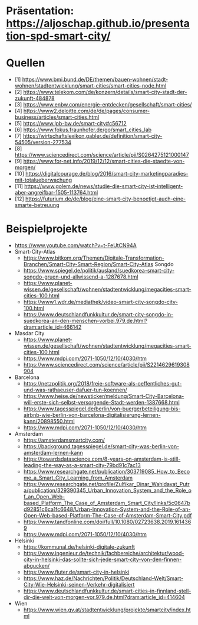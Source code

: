 # Präsentation: https://aljoschap.github.io/presentation-spd-smart-city/
# Quellen
- [1] https://www.bmi.bund.de/DE/themen/bauen-wohnen/stadt-wohnen/stadtentwicklung/smart-cities/smart-cities-node.html
- [2] https://www.telekom.com/de/konzern/details/smart-city-stadt-der-zukunft-484878
- [3] https://www.enbw.com/energie-entdecken/gesellschaft/smart-cities/
- [4] https://www2.deloitte.com/de/de/pages/consumer-business/articles/smart-cities.html
- [5] https://www.lpb-bw.de/smart-city#c56712
- [6] https://www.fokus.fraunhofer.de/go/smart_cities_lab
- [7] https://wirtschaftslexikon.gabler.de/definition/smart-city-54505/version-277534
- [8] https://www.sciencedirect.com/science/article/pii/S0264275121000147
- [9] https://www.for-net.info/2019/12/12/smart-cities-die-staedte-von-morgen/
- [10] https://digitalcourage.de/blog/2016/smart-city-marketingparadies-mit-totalueberwachung
- [11] https://www.golem.de/news/studie-die-smart-city-ist-intelligent-aber-angreifbar-1505-113764.html
- [12] https://futurium.de/de/blog/eine-smart-city-benoetigt-auch-eine-smarte-betreuung

# Beispielprojekte
- https://www.youtube.com/watch?v=t-FeUtCN94A
- Smart-City-Atlas
    - https://www.bitkom.org/Themen/Digitale-Transformation-Branchen/Smart-City-Smart-Region/Smart-City-Atlas
Songdo
    - https://www.spiegel.de/politik/ausland/suedkorea-smart-city-songdo-gruen-und-allwissend-a-1287678.html
    - https://www.planet-wissen.de/gesellschaft/wohnen/stadtentwicklung/megacities-smart-cities-100.html
    - https://www1.wdr.de/mediathek/video-smart-city-songdo-city-100.html
    - https://www.deutschlandfunkkultur.de/smart-city-songdo-in-suedkorea-an-den-menschen-vorbei.979.de.html?dram:article_id=466142
- Masdar City
    - https://www.planet-wissen.de/gesellschaft/wohnen/stadtentwicklung/megacities-smart-cities-100.html
    - https://www.mdpi.com/2071-1050/12/10/4030/htm
    - https://www.sciencedirect.com/science/article/pii/S2214629619308904
- Barcelona
    - https://netzpolitik.org/2018/freie-software-als-oeffentliches-gut-und-was-rathaeuser-dafuer-tun-koennen/
    - https://www.heise.de/newsticker/meldung/Smart-City-Barcelona-will-erste-sich-selbst-versorgende-Stadt-werden-1387668.html
    - https://www.tagesspiegel.de/berlin/von-buergerbeteiligung-bis-airbnb-wie-berlin-von-barcelona-digitalisierung-lernen-kann/20898550.html
    - https://www.mdpi.com/2071-1050/12/10/4030/htm
- Amsterdam
    - https://amsterdamsmartcity.com/
    - https://background.tagesspiegel.de/smart-city-was-berlin-von-amsterdam-lernen-kann
    - https://towardsdatascience.com/8-years-on-amsterdam-is-still-leading-the-way-as-a-smart-city-79bd91c7ac13
    - https://www.researchgate.net/publication/303719085_How_to_Become_a_Smart_City_Learning_from_Amsterdam
    - https://www.researchgate.net/profile/Zulfikar_Dinar_Wahidayat_Putra/publication/329390345_Urban_Innovation_System_and_the_Role_of_an_Open_Web-based_Platform_The_Case_of_Amsterdam_Smart_City/links/5c0647bd92851c6ca1fc6648/Urban-Innovation-System-and-the-Role-of-an-Open-Web-based-Platform-The-Case-of-Amsterdam-Smart-City.pdf
    - https://www.tandfonline.com/doi/full/10.1080/02723638.2019.1614369
    - https://www.mdpi.com/2071-1050/12/10/4030/htm
- Helsinki
    - https://kommunal.de/helsinki-digitale-zukunft
    - https://www.ingenieur.de/technik/fachbereiche/architektur/wood-city-in-helsinki-das-sollte-sich-jede-smart-city-von-den-finnen-abgucken/
    - https://www.fluter.de/smart-city-in-helsinki
    - https://www.haz.de/Nachrichten/Politik/Deutschland-Welt/Smart-City-Wie-Helsinki-seinen-Verkehr-digitalisiert
    - https://www.deutschlandfunkkultur.de/smart-cities-in-finnland-stell-dir-die-welt-von-morgen-vor.979.de.html?dram:article_id=414604
- Wien
    - https://www.wien.gv.at/stadtentwicklung/projekte/smartcity/index.html
